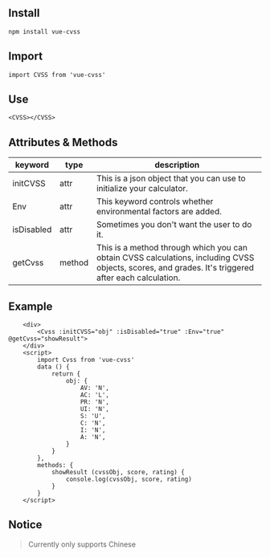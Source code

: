 ## Install
`npm install vue-cvss`

## Import
`import CVSS from 'vue-cvss'`

## Use
`<CVSS></CVSS>`

## Attributes & Methods 
|keyword|type|description|
|---|---| --- |
|initCVSS|attr| This is a json object that you can use to initialize your calculator. |
|Env|attr|This keyword controls whether environmental factors are added.|
|isDisabled|attr|Sometimes you don't want the user to do it.|
|getCvss| method|This is a method through which you can obtain CVSS calculations, including CVSS objects, scores, and grades. It's triggered after each calculation.|

## Example
```
    <div>
        <Cvss :initCVSS="obj" :isDisabled="true" :Env="true" @getCvss="showResult">
    </div>
    <script>
        import Cvss from 'vue-cvss'
        data () {
            return {
                obj: {
                    AV: 'N',
                    AC: 'L',
                    PR: 'N',
                    UI: 'N',
                    S: 'U',
                    C: 'N',
                    I: 'N',
                    A: 'N',
                }
            }
        },
        methods: {
            showResult (cvssObj, score, rating) {
                console.log(cvssObj, score, rating)
            }
        }
    </script>
```
## Notice 
> Currently only supports Chinese